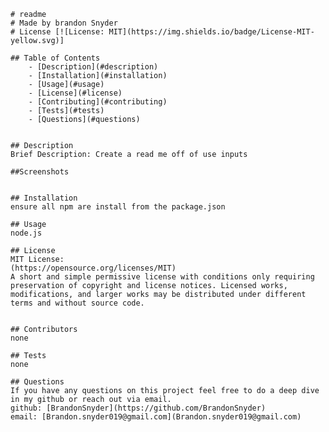 
    # readme
    # Made by brandon Snyder
    # License [![License: MIT](https://img.shields.io/badge/License-MIT-yellow.svg)]

    ## Table of Contents
        - [Description](#description)
        - [Installation](#installation)
        - [Usage](#usage)
        - [License](#license)
        - [Contributing](#contributing)
        - [Tests](#tests)
        - [Questions](#questions)
    
    
    ## Description 
    Brief Description: Create a read me off of use inputs 

    ##Screenshots
    

    ## Installation
    ensure all npm are install from the package.json
    
    ## Usage
    node.js
    
    ## License
    MIT License:
    (https://opensource.org/licenses/MIT)
    A short and simple permissive license with conditions only requiring preservation of copyright and license notices. Licensed works, modifications, and larger works may be distributed under different terms and without source code.
  
    
    ## Contributors
    none
    
    ## Tests
    none

    ## Questions
    If you have any questions on this project feel free to do a deep dive in my github or reach out via email.
    github: [BrandonSnyder](https://github.com/BrandonSnyder)
    email: [Brandon.snyder019@gmail.com](Brandon.snyder019@gmail.com)
